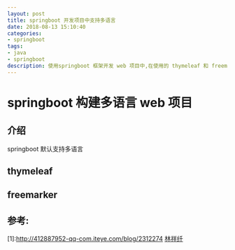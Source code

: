 ```yaml
---
layout: post
title: springboot 开发项目中支持多语言
date: 2018-08-13 15:10:40
categories: 
- springboot
tags:
- java
- springboot
description: 使用springboot 框架开发 web 项目中,在使用的 thymeleaf 和 freemarker 模板引擎中引入多语言
---
```

# springboot 构建多语言 web 项目
## 介绍
springboot 默认支持多语言

## thymeleaf
## freemarker


## 参考:
[1]:http://412887952-qq-com.iteye.com/blog/2312274 [林祥纤](http://412887952-qq-com.iteye.com/)<br>